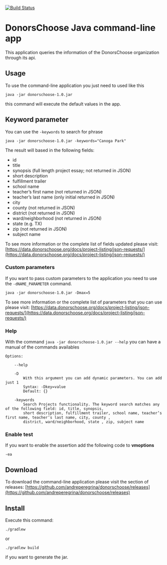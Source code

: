 [![Build Status](https://travis-ci.org/andreperegrina/donorschoose.svg?branch=master)](https://travis-ci.org/andreperegrina/donorschoose)

# DonorsChoose Java command-line app

This application queries the information of the DonorsChoose organization through its api.


## Usage

To use the command-line application you just need to used like this

``java -jar donorschoose-1.0.jar``

this command will execute the default values in the app.

## Keyword parameter

You can use the `-keywords` to search for phrase

``java -jar donorschoose-1.0.jar -keywords="Canoga Park"``

The result will based in the following fields:

* id
* title
* synopsis (full length project essay; not returned in JSON)
* short description
* fulfillment trailer
* school name
* teacher’s first name (not returned in JSON)
* teacher’s last name (only initial returned in JSON)
* city
* county (not returned in JSON)
* district (not returned in JSON)
* ward/neighborhood (not returned in JSON)
* state (e.g. TX)
* zip (not returned in JSON)
* subject name

To see more information or the complete list of fields updated please visit:
[https://data.donorschoose.org/docs/project-listing/json-requests/](https://data.donorschoose.org/docs/project-listing/json-requests/)

### Custom parameters

If you want to pass custom parameters to the application you need to use the `-dNAME_PARAMETER`
command.

``java -jar donorschoose-1.0.jar -Dmax=5``

To see more information or the complete list of parameters that you can use please visit:
[https://data.donorschoose.org/docs/project-listing/json-requests/](https://data.donorschoose.org/docs/project-listing/json-requests/)

### Help

With the command `java -jar donorschoose-1.0.jar --help` you can have a manual of the commands availables

```
Options: 
	
	--help 
	
	-D 
	    With this argument you can add dynamic parameters. You can add just 1 
	    Syntax: -Dkey=value 
	    Default: {} 
		
	-keywords 
	    Search Projects functionality. The keyword search matches any of the following field: id, title, synopsis, 
	    short description, fulfillment trailer, school name, teacher’s first name, teacher’s last name, city, county , 
	    district, ward/neighborhood, state , zip, subject name
```


### Enable test

If you want to enable the assertion add the following code to **vmoptions**

``-ea``

## Download

To download the command-line application please visit the section of releases:
[https://github.com/andreperegrina/donorschoose/releases](https://github.com/andreperegrina/donorschoose/releases)

## Install

Execute this command:

``./gradlew``

or

``./gradlew build``

if you want to generate the jar.